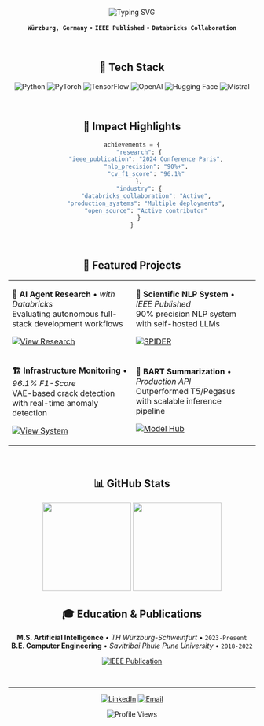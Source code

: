 <div align="center">

![Typing SVG](https://readme-typing-svg.herokuapp.com?font=JetBrains+Mono&weight=700&size=32&duration=3000&pause=1000&color=6366F1&center=true&vCenter=true&width=500&height=60&lines=AI+Researcher+%26+Engineer;Building+Autonomous+Systems)

**`Würzburg, Germany`** • **`IEEE Published`** • **`Databricks Collaboration`**

<br/>

## 🔧 Tech Stack

![Python](https://img.shields.io/badge/Python-3776AB?style=for-the-badge&logo=python&logoColor=white)
![PyTorch](https://img.shields.io/badge/PyTorch-EE4C2C?style=for-the-badge&logo=pytorch&logoColor=white)
![TensorFlow](https://img.shields.io/badge/TensorFlow-FF6F00?style=for-the-badge&logo=tensorflow&logoColor=white)
![OpenAI](https://img.shields.io/badge/OpenAI-412991?style=for-the-badge&logo=openai&logoColor=white)
![Hugging Face](https://img.shields.io/badge/🤗_Hugging_Face-FFD21E?style=for-the-badge&logoColor=black)
![Mistral](https://img.shields.io/badge/Mistral_AI-FF7000?style=for-the-badge&logoColor=white)

<br/>

## 🎯 Impact Highlights

```python
achievements = {
    "research": {
        "ieee_publication": "2024 Conference Paris",
        "nlp_precision": "90%+",
        "cv_f1_score": "96.1%"
    },
    "industry": {
        "databricks_collaboration": "Active",
        "production_systems": "Multiple deployments",
        "open_source": "Active contributor"
    }
}
```

<br/>

## 🚀 Featured Projects

<table>
<tr>
<td width="50%">

**🤖 AI Agent Research** • *with Databricks*  
Evaluating autonomous full-stack development workflows

[![View Research](https://img.shields.io/badge/View-Research-blue?style=for-the-badge)](https://github.com/keugenek/app.build-eval-docs)

</td>
<td width="50%">

**🔬 Scientific NLP System** • *IEEE Published*  
90% precision NLP system with self-hosted LLMs

[![SPIDER](https://img.shields.io/badge/View-SPIDER-green?style=for-the-badge)](https://github.com/Sah-Pranav/SPIDER)

</td>
</tr>
<tr>
<td width="50%">

**🏗️ Infrastructure Monitoring** • *96.1% F1-Score*  
VAE-based crack detection with real-time anomaly detection

[![View System](https://img.shields.io/badge/View-System-orange?style=for-the-badge)](https://github.com/PratikNichite/Anomaly-Detection-for-Infrastructure-Monitoring)

</td>
<td width="50%">

**📝 BART Summarization** • *Production API*  
Outperformed T5/Pegasus with scalable inference pipeline

[![Model Hub](https://img.shields.io/badge/🤗-Model_Hub-yellow?style=for-the-badge)](https://github.com/PratikNichite/Semantics_Group_Tasks)

</td>
</tr>
</table>

<br/>

## 📊 GitHub Stats

<img src="https://github-readme-stats.vercel.app/api?username=PratikNichite&show_icons=true&theme=tokyonight&hide_border=true&count_private=true" height="180"/>
<img src="https://github-readme-streak-stats.herokuapp.com/?user=PratikNichite&theme=tokyonight&hide_border=true" height="180"/>

<br/>

## 🎓 Education & Publications

**M.S. Artificial Intelligence** • *TH Würzburg-Schweinfurt* • `2023-Present`  
**B.E. Computer Engineering** • *Savitribai Phule Pune University* • `2018-2022`

[![IEEE Publication](https://img.shields.io/badge/IEEE-Publication-0066CC?style=for-the-badge&logo=ieee)](https://doi.org/10.1109/ITHET61869.2024.10837640)

<br/>

---

[![LinkedIn](https://img.shields.io/badge/LinkedIn-0A66C2?style=for-the-badge&logo=linkedin&logoColor=white)](https://linkedin.com/in/pratik-nichite)
[![Email](https://img.shields.io/badge/Email-EA4335?style=for-the-badge&logo=gmail&logoColor=white)](mailto:pratik.nichite@example.com)

![Profile Views](https://komarev.com/ghpvc/?username=PratikNichite&label=Profile%20Views&color=6366F1&style=flat)

</div>
